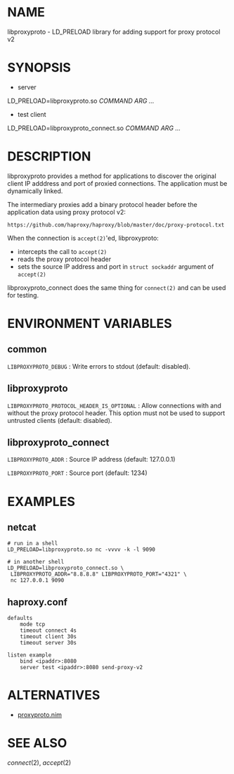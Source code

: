 # NAME

libproxyproto - LD\_PRELOAD library for adding support for proxy protocol v2

# SYNOPSIS

* server

LD\_PRELOAD=libproxyproto.so *COMMAND* *ARG* *...*

* test client

LD\_PRELOAD=libproxyproto\_connect.so *COMMAND* *ARG* *...*

# DESCRIPTION

libproxyproto provides a method for applications to discover the original
client IP adddress and port of proxied connections. The application must
be dynamically linked.

The intermediary proxies add a binary protocol header before the
application data using proxy protocol v2:

    https://github.com/haproxy/haproxy/blob/master/doc/proxy-protocol.txt

When the connection is `accept(2)`'ed, libproxyproto:

* intercepts the call to `accept(2)`
* reads the proxy protocol header
* sets the source IP address and port in `struct sockaddr` argument of
  `accept(2)`

libproxyproto\_connect does the same thing for `connect(2)` and can be
used for testing.

# ENVIRONMENT VARIABLES

## common

`LIBPROXYPROTO_DEBUG`
: Write errors to stdout (default: disabled).

## libproxyproto

`LIBPROXYPROTO_PROTOCOL_HEADER_IS_OPTIONAL`
: Allow connections with and without the proxy protocol header. This
  option must not be used to support untrusted clients (default: disabled).

## libproxyproto_connect

`LIBPROXYPROTO_ADDR`
: Source IP address (default: 127.0.0.1)

`LIBPROXYPROTO_PORT`
: Source port (default: 1234)

# EXAMPLES

## netcat

```
# run in a shell
LD_PRELOAD=libproxyproto.so nc -vvvv -k -l 9090

# in another shell
LD_PRELOAD=libproxyproto_connect.so \
 LIBPROXYPROTO_ADDR="8.8.8.8" LIBPROXYPROTO_PORT="4321" \
 nc 127.0.0.1 9090
```

## haproxy.conf

```
defaults
    mode tcp
    timeout connect 4s
    timeout client 30s
    timeout server 30s

listen example
    bind <ipaddr>:8080
    server test <ipaddr>:8080 send-proxy-v2
```

# ALTERNATIVES

* [proxyproto.nim](https://github.com/ba0f3/proxyproto.nim)

# SEE ALSO

_connect_(2), _accept_(2)
